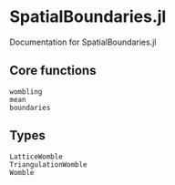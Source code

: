 # SpatialBoundaries.jl

Documentation for SpatialBoundaries.jl

## Core functions

```@docs
wombling
mean
boundaries
```

## Types

```@docs
LatticeWomble
TriangulationWomble
Womble
```